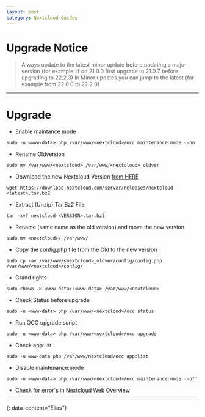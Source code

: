 ```yaml
---
layout: post
category: Nextcloud Guides
---
```


# Upgrade Notice
> Always update to the latest minor update before updating a major version (for example: if on 21.0.0 first upgrade to 21.0.7 before upgrading to 22.2.3)
> In Minor updates you can jump to the latest (for example from 22.0.0 to 22.2.0)

---

# Upgrade 
- Enable maintance mode
```
sudo -u <www-data> php /var/www/<nextcloud>/occ maintenance:mode --on
```
- Rename Oldversion
```
sudo mv /var/www/<nextcloud> /var/www/<nextcloud>_oldver
```
- Download the new Nextcloud Version [from HERE](https://nextcloud.com/changelog/)
```
wget https://download.nextcloud.com/server/releases/nextcloud-<latest>.tar.bz2
```
- Extract (Unzip) Tar Bz2 File
```
tar -xvf nextcloud-<VERSION>.tar.bz2
```
- Rename (same name as the old version) and move the new version
```
sudo mv <nextcloud>/ /var/www/
```
- Copy the config.php file from the Old to the new version
```
sudo cp -av /var/www/<nextcloud>_oldver/config/config.php /var/www/<nextcloud>/config/
```
- Grand rights
```
sudo chown -R <www-data>:<www-data> /var/www/<nextcloud>
```
- Check Status before upgrade
```
sudo -u <www-data> php /var/www/<nextcloud>/occ status
```
- Run OCC upgrade script
```
sudo -u <www-data> php /var/www/<nextcloud>/occ upgrade
```
- Check app:list
```
sudo -u www-data php /var/www/nextcloud/occ app:list
```
- Disable maintenance:mode
```
sudo -u <www-data> php /var/www/<nextcloud>/occ maintenance:mode --off
```
- Check for error's in Nextcloud Web Overview

---
{: data-content="Elias"}
